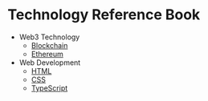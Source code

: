 # Technology Reference Book

- Web3 Technology
  - [Blockchain](blockchain.md)
  - [Ethereum](ethereum.md)
- Web Development
  - [HTML](html.md)
  - [CSS](css.md)
  - [TypeScript](typescript.md)



